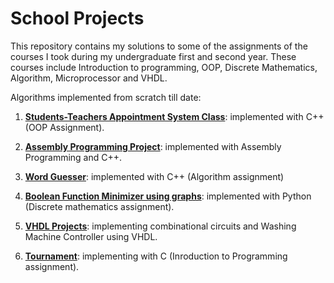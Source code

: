 # School Projects

This repository contains my solutions to some of the assignments of the courses I took during my undergraduate first and second year. These courses include Introduction to programming, OOP, Discrete Mathematics, Algorithm, Microprocessor and VHDL.

Algorithms implemented from scratch till date:

1. **[Students-Teachers Appointment System Class](https://github.com/OluwaseunOjeleye/School-Projects/tree/master/Appointment%20System)**: implemented with C++ (OOP Assignment).

2. **[Assembly Programming Project](https://github.com/OluwaseunOjeleye/School-Projects/tree/master/Assembly%20Language%20Project/Find%20Function%20Fast%20Calling%20Convention)**: implemented with Assembly Programming and C++.

3. **[Word Guesser](https://github.com/OluwaseunOjeleye/School-Projects/tree/master/Word%20Guesser-%20Linux%20and%20Windows)**: implemented with C++ (Algorithm assignment)

4. **[Boolean Function Minimizer using graphs](https://github.com/OluwaseunOjeleye/School-Projects/tree/master/Boolean%20Function%20Minimizer)**: implemented with Python (Discrete mathematics assignment).

5. **[VHDL Projects](https://github.com/OluwaseunOjeleye/School-Projects/tree/master/VHDL%20Projects)**: implementing combinational circuits and Washing Machine Controller using VHDL.

6. **[Tournament](https://github.com/OluwaseunOjeleye/School-Projects/tree/master/Tournament)**: implementing with C (Inroduction to Programming assignment).
